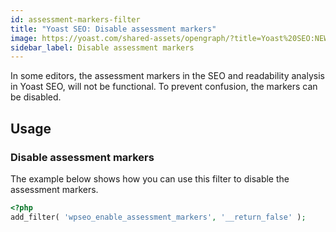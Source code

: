 ```yaml
---
id: assessment-markers-filter
title: "Yoast SEO: Disable assessment markers"
image: https://yoast.com/shared-assets/opengraph/?title=Yoast%20SEO:NEWLINEDisable%20assessment%20markers
sidebar_label: Disable assessment markers
---
```

In some editors, the assessment markers in the SEO and readability analysis in Yoast SEO, will not be functional. To prevent confusion, the markers can be disabled.

## Usage
### Disable assessment markers

The example below shows how you can use this filter to disable the assessment markers.
```php
<?php
add_filter( 'wpseo_enable_assessment_markers', '__return_false' );
```
